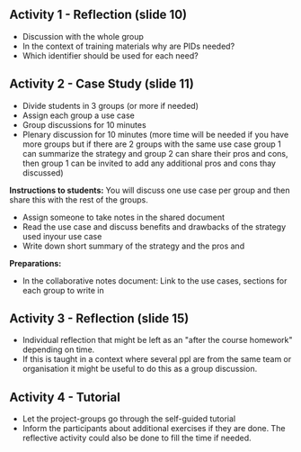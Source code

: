 ## Activity 1 - Reflection (slide 10)
- Discussion with the whole group
- In the context of training materials why are PIDs needed? 
- Which identifier should be used for each need?

## Activity 2 - Case Study (slide 11)
- Divide students in 3 groups (or more if needed)
- Assign each group a use case
- Group discussions for 10 minutes
- Plenary discussion for 10 minutes (more time will be needed if you have more groups but if there are 2 groups with the same use case group 1 can summarize the strategy and group 2 can share their pros and cons, then group 1 can be invited to add any additional pros and cons thay discussed)

**Instructions to students:**
You will discuss one use case per group and then share this with the rest of the groups. 
- Assign someone to take notes in the shared document
- Read the use case and discuss benefits and drawbacks of the strategy used inyour use case
- Write down short summary of the strategy and the pros and 

**Preparations:**
- In the collaborative notes document: Link to the use cases, sections for each group to write in

## Activity 3 - Reflection (slide 15)
- Individual reflection that might be left as an "after the course homework" depending on time. 
- If this is taught in a context where several ppl are from the same team or organisation it might be useful to do this as a group discussion.

## Activity 4 - Tutorial
- Let the project-groups go through the self-guided tutorial
- Inform the participants about additional exercises if they are done. The reflective activity could also be done to fill the time if needed.
